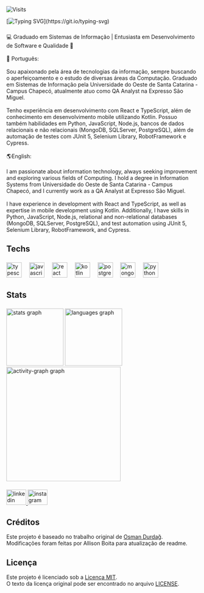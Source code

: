 ![Visits](https://img.shields.io/badge/Visits-6447-blue)

[![Typing SVG](https://readme-typing-svg.demolab.com?font=Fira+Code&pause=1000&color=16F70C&width=435&lines=Hello%2C+There!;I'm+Allison+Boita.;Welcome+to+my+Github!)](https://git.io/typing-svg)

###

<p align="left">💻 Graduado em Sistemas de Informação | Entusiasta em Desenvolvimento de Software e Qualidade 🚀<br><br>💬 Português:<br><br>Sou apaixonado pela área de tecnologias da informação, sempre buscando o aperfeiçoamento e o estudo de diversas áreas da Computação. Graduado em Sistemas de Informação pela Universidade do Oeste de Santa Catarina - Campus Chapecó, atualmente atuo como QA Analyst na Expresso São Miguel.<br><br>Tenho experiência em desenvolvimento com React e TypeScript, além de conhecimento em desenvolvimento mobile utilizando Kotlin. Possuo também habilidades em Python, JavaScript, Node.js, bancos de dados relacionais e não relacionais (MongoDB, SQLServer, PostgreSQL), além de automação de testes com JUnit 5, Selenium Library, RobotFramework e Cypress.<br><br>🌎English:<br><br>I am passionate about information technology, always seeking improvement and exploring various fields of Computing. I hold a degree in Information Systems from Universidade do Oeste de Santa Catarina - Campus Chapecó, and I currently work as a QA Analyst at Expresso São Miguel.<br><br>I have experience in development with React and TypeScript, as well as expertise in mobile development using Kotlin. Additionally, I have skills in Python, JavaScript, Node.js, relational and non-relational databases (MongoDB, SQLServer, PostgreSQL), and test automation using JUnit 5, Selenium Library, RobotFramework, and Cypress.</p>

###

<h2 align="left">Techs</h2>

###

<div align="left">
  <img src="https://skillicons.dev/icons?i=ts" height="40" alt="typescript logo"  />
  <img width="12" />
  <img src="https://skillicons.dev/icons?i=js" height="40" alt="javascript logo"  />
  <img width="12" />
  <img src="https://skillicons.dev/icons?i=react" height="40" alt="react logo"  />
  <img width="12" />
  <img src="https://skillicons.dev/icons?i=kotlin" height="40" alt="kotlin logo"  />
  <img width="12" />
  <img src="https://skillicons.dev/icons?i=postgres" height="40" alt="postgresql logo"  />
  <img width="12" />
  <img src="https://skillicons.dev/icons?i=mongodb" height="40" alt="mongodb logo"  />
  <img width="12" />
  <img src="https://skillicons.dev/icons?i=py" height="40" alt="python logo"  />
</div>

###

<h2 align="left">Stats</h2>

###

<div align="left">
  <img src="https://github-readme-stats.vercel.app/api?username=AllisonBoita&hide_title=false&hide_rank=false&show_icons=true&include_all_commits=true&count_private=true&disable_animations=false&theme=dracula&locale=en&hide_border=false&order=1" height="150" alt="stats graph"  />
  <img src="https://github-readme-stats.vercel.app/api/top-langs?username=AllisonBoita&locale=en&hide_title=false&layout=compact&card_width=320&langs_count=5&theme=dracula&hide_border=false&order=2" height="150" alt="languages graph"  />
  <img src="https://github-readme-activity-graph.vercel.app/graph?username=AllisonBoita&radius=16&theme=react&area=true&order=5" height="300" alt="activity-graph graph"  />
</div>

###

<div align="left">
  <a href="https://www.linkedin.com/in/allison-boita/" target="_blank">
    <img src="https://raw.githubusercontent.com/maurodesouza/profile-readme-generator/master/src/assets/icons/social/linkedin/default.svg" width="52" height="40" alt="linkedin logo"  />
  </a>
  <a href="https://www.instagram.com/allison.boita/" target="_blank">
    <img src="https://raw.githubusercontent.com/maurodesouza/profile-readme-generator/master/src/assets/icons/social/instagram/default.svg" width="52" height="40" alt="instagram logo"  />
  </a>
</div>

###

## Créditos

Este projeto é baseado no trabalho original de [Osman Durdağ](https://github.com/zumrudu-anka/zumrudu-anka).  
Modificações foram feitas por Allison Boita para atualização de readme.

## Licença

Este projeto é licenciado sob a [Licença MIT](LICENSE).  
O texto da licença original pode ser encontrado no arquivo [LICENSE](LICENSE).
